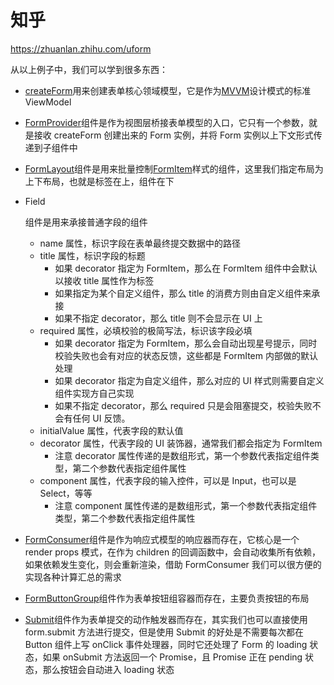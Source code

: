 # 知乎

https://zhuanlan.zhihu.com/uform



从以上例子中，我们可以学到很多东西：

- [createForm](https://core.formilyjs.org/zh-CN/api/entry/create-form)用来创建表单核心领域模型，它是作为[MVVM](https://core.formilyjs.org/guide/mvvm)设计模式的标准 ViewModel

- [FormProvider](https://react.formilyjs.org/zh-CN/api/components/form-provider)组件是作为视图层桥接表单模型的入口，它只有一个参数，就是接收 createForm 创建出来的 Form 实例，并将 Form 实例以上下文形式传递到子组件中

- [FormLayout](https://antd.formilyjs.org/zh-CN/components/form-layout)组件是用来批量控制[FormItem](https://antd.formilyjs.org/zh-CN/components/form-item)样式的组件，这里我们指定布局为上下布局，也就是标签在上，组件在下

- Field

  组件是用来承接普通字段的组件

  - name 属性，标识字段在表单最终提交数据中的路径
  - title 属性，标识字段的标题
    - 如果 decorator 指定为 FormItem，那么在 FormItem 组件中会默认以接收 title 属性作为标签
    - 如果指定为某个自定义组件，那么 title 的消费方则由自定义组件来承接
    - 如果不指定 decorator，那么 title 则不会显示在 UI 上
  - required 属性，必填校验的极简写法，标识该字段必填
    - 如果 decorator 指定为 FormItem，那么会自动出现星号提示，同时校验失败也会有对应的状态反馈，这些都是 FormItem 内部做的默认处理
    - 如果 decorator 指定为自定义组件，那么对应的 UI 样式则需要自定义组件实现方自己实现
    - 如果不指定 decorator，那么 required 只是会阻塞提交，校验失败不会有任何 UI 反馈。
  - initialValue 属性，代表字段的默认值
  - decorator 属性，代表字段的 UI 装饰器，通常我们都会指定为 FormItem
    - 注意 decorator 属性传递的是数组形式，第一个参数代表指定组件类型，第二个参数代表指定组件属性
  - component 属性，代表字段的输入控件，可以是 Input，也可以是 Select，等等
    - 注意 component 属性传递的是数组形式，第一个参数代表指定组件类型，第二个参数代表指定组件属性

- [FormConsumer](https://react.formilyjs.org/zh-CN/api/components/form-consumer)组件是作为响应式模型的响应器而存在，它核心是一个 render props 模式，在作为 children 的回调函数中，会自动收集所有依赖，如果依赖发生变化，则会重新渲染，借助 FormConsumer 我们可以很方便的实现各种计算汇总的需求

- [FormButtonGroup](https://antd.formilyjs.org/zh-CN/components/form-button-group)组件作为表单按钮组容器而存在，主要负责按钮的布局

- [Submit](https://antd.formilyjs.org/zh-CN/components/submit)组件作为表单提交的动作触发器而存在，其实我们也可以直接使用 form.submit 方法进行提交，但是使用 Submit 的好处是不需要每次都在 Button 组件上写 onClick 事件处理器，同时它还处理了 Form 的 loading 状态，如果 onSubmit 方法返回一个 Promise，且 Promise 正在 pending 状态，那么按钮会自动进入 loading 状态